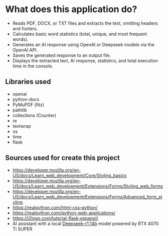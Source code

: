 # What does this application do?

- Reads PDF, DOCX, or TXT files and extracts the text, omitting headers and footers.
- Calculates basic word statistics (total, unique, and most frequent words).
- Generates an AI response using OpenAI or Deepseek models via the OpenAI API.
- Saves the generated response to an output file.
- Displays the extracted text, AI response, statistics, and total execution time in the console.

## Libraries used

- openai  
- python-docx  
- PyMuPDF (fitz)  
- pathlib  
- collections (Counter)  
- re  
- textwrap  
- os  
- time
- flask

## Sources used for create this project

- https://developer.mozilla.org/en-US/docs/Learn_web_development/Core/Styling_basics
- https://developer.mozilla.org/en-US/docs/Learn_web_development/Extensions/Forms/Styling_web_forms
- https://developer.mozilla.org/en-US/docs/Learn_web_development/Extensions/Forms/Advanced_form_styling
- https://realpython.com/html-css-python/
- https://realpython.com/python-web-applications/
- https://j2logo.com/tutorial-flask-espanol/
- AI assistant with a local [Deepseek-r1:14b](https://ollama.com/library/deepseek-r1:14b) model powered by RTX 4070 Ti SUPER